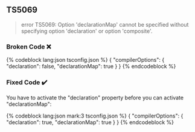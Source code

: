## TS5069

> error TS5069: Option 'declarationMap' cannot be specified without specifying option 'declaration' or option 'composite'.

### Broken Code ❌

<!-- prettier-ignore-start -->
{% codeblock lang:json tsconfig.json %}
{
  "compilerOptions": {
    "declaration": false,
    "declarationMap": true
  }
}
{% endcodeblock %}
<!-- prettier-ignore-end -->

### Fixed Code ✔️

You have to activate the "declaration" property before you can activate "declarationMap":

<!-- prettier-ignore-start -->
{% codeblock lang:json mark:3 tsconfig.json %}
{
  "compilerOptions": {
    "declaration": true,
    "declarationMap": true
  }
}
{% endcodeblock %}
<!-- prettier-ignore-end -->
